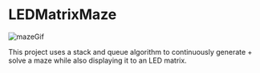 # LEDMatrixMaze
![mazeGif](https://user-images.githubusercontent.com/72180759/147896225-11b4ede5-070d-4800-aeb1-e9c1df2df1c1.gif)

This project uses a stack and queue algorithm to continuously generate + solve a maze while also displaying it to an LED matrix.
